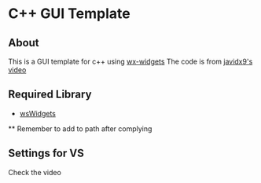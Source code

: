 
# C++ GUI Template

## About

This is a GUI template for c++ using [wx-widgets](https://www.wxwidgets.org)
The code is from [javidx9's video](https://www.youtube.com/watch?v=FOIbK4bJKS8)

## Required Library

* [wsWidgets](https://www.wxwidgets.org/)

\*\* Remember to add to path after complying

## Settings for VS

Check the video